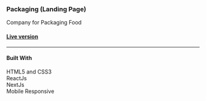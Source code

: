 

### Packaging (Landing Page)
Company for Packaging Food

#### [Live version](https://packaging.vercel.app)
______________________________________________________
#### Built With<br>
HTML5 and CSS3<br>
ReactJs<br>
NextJs<br>
Mobile Responsive<br>
